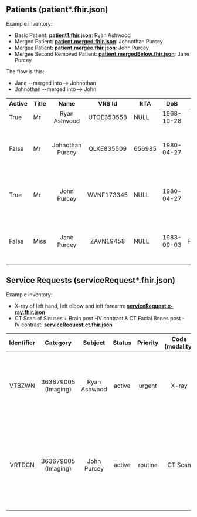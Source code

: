 ## Patients (patient*.fhir.json)
Example inventory:
- Basic Patient: [**patient1.fhir.json**](patient1.fhir.json): Ryan Ashwood
- Merged Patient: [**patient.merged.fhir.json**](patient.merged.fhir.json): Johnothan Purcey
- Mergee Patient: [**patient.mergee.fhir.json**](patient.mergee.fhir.json): John Purcey
- Mergee Second Removed Patient: [**patient.mergedBelow.fhir.json**](patient.mergedBelow.fhir.json): Jane Purcey


The flow is this:
- Jane      --merged into--> Johnothan
- Johnothan --merged into--> John



| Active | Title |       Name       |   VRS Id   | RTA    |     DoB    |   Sex  | Phone   | Address       | Merged?                                              |
|--------|-------|:----------------:|:----------:|--------|:----------:|:------:|---------|---------------|------------------------------------------------------|
| True   | Mr    | Ryan Ashwood     | UTOE353558 | NULL   | 1968-10-28 | Male   | 7018569 | City: Lautoka | NULL                                                 |
| False  | Mr    | Johnothan Purcey | QLKE835509 | 656985 | 1980-04-27 | Male   | 9639954 | City: Suva    | Replaced by John Purcey<br>See also Jane Purcey      |
| True   | Mr    | John Purcey      | WVNF173345 | NULL   | 1980-04-27 | Male   | 8041123 | City: Nadi    | Replaces Johnothan Purcey<br>Replaces Jane Purcey    |
| False  | Miss  | Jane Purcey      | ZAVN19458  | NULL   | 1983-09-03 | Female | 8682308 | City: Lautoka | Replaced by John Purcey<br>See also Johnothan Purcey |


## Service Requests (serviceRequest*.fhir.json)
Example inventory:
- X-ray of left hand, left elbow and left forearm: [**serviceRequest.x-ray.fhir.json**](serviceRequest.x-ray.fhir.json)
- CT Scan of Sinuses + Brain post -IV contrast & CT Facial Bones post - IV contrast: [**serviceRequest.ct.fhir.json**](serviceRequest.ct.fhir.json) 

| Identifier |        Category        |    Subject   | Status | Priority | Code <br>(modality) |                                  Order Detail                                  |
|:----------:|:----------------------:|:------------:|:------:|:--------:|:-------------------:|:------------------------------------------------------------------------------:|
| VTBZWN     | 363679005<br>(Imaging) | Ryan Ashwood | active | urgent   | X-ray               | - Left Hand (2LHA)<br>- Left Elbow (2LEL)<br>- Left Forarm (2LFR)              |
| VRTDCN     | 363679005<br>(Imaging) | John Purcey  | active | routine  | CT Scan             | - CT Sinuses + Brain post -IV contrast<br>- CT Facial Bones post - IV contrast |